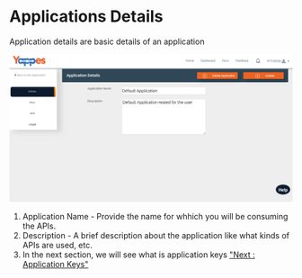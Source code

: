 Applications Details
====================

Application details are basic details of an application

![](images/dashboard/applications/details_update_01.png)

1.  Application Name - Provide the name for whhich you will be consuming
    the APIs.
2.  Description - A brief description about the application like what
    kinds of APIs are used, etc.
3.  In the next section, we will see what is application keys ["Next :
    Application Keys"](appkeys)
